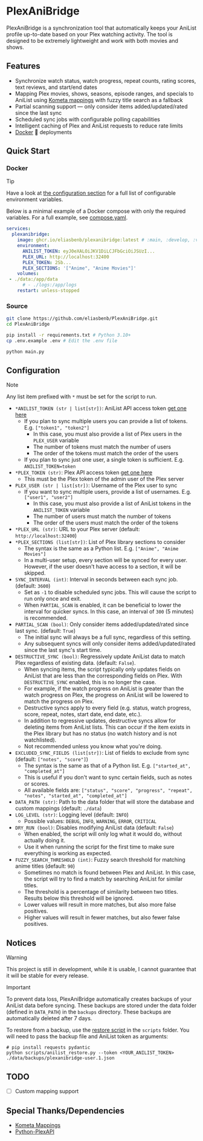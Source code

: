 # PlexAniBridge

PlexAniBridge is a synchronization tool that automatically keeps your AniList profile up-to-date based on your Plex watching activity. The tool is designed to be extremely lightweight and work with both movies and shows.

## Features

- Synchronize watch status, watch progress, repeat counts, rating scores, text reviews, and start/end dates
- Mapping Plex movies, shows, seasons, episode ranges, and specials to AniList using [Kometa mappings](https://github.com/Kometa-Team/Anime-IDs) with fuzzy title search as a fallback
- Partial scanning support — only consider items added/updated/rated since the last sync
- Scheduled sync jobs with configurable polling capabilities
- Intelligent caching of Plex and AniList requests to reduce rate limits
- [Docker](#docker) 🐳 deployments

## Quick Start

### Docker

> [!TIP]
> Have a look at [the configuration section](#Configuration) for a full list of configurable environment variables.
>
> Below is a minimal example of a Docker compose with only the required variables. For a full example, see [compose.yaml](./compose.yaml).

```yaml
services:
  plexanibridge:
    image: ghcr.io/eliasbenb/plexanibridge:latest # :main, :develop, :v0.1.0, etc.
    environment:
      ANILIST_TOKEN: eyJ0eXALOiJKV1DiLCJFbGciOiJSUzI...
      PLEX_URL: http://localhost:32400
      PLEX_TOKEN: 2Sb...
      PLEX_SECTIONS: '["Anime", "Anime Movies"]'
    volumes:
 - ./data:/app/data
      # - ./logs:/app/logs
    restart: unless-stopped
```

### Source

```bash
git clone https://github.com/eliasbenb/PlexAniBridge.git
cd PlexAniBridge

pip install -r requirements.txt # Python 3.10+
cp .env.example .env # Edit the .env file

python main.py
```

## Configuration

> [!NOTE]
> Any list item prefixed with `*` must be set for the script to run.

- `*ANILIST_TOKEN (str | list[str])`: AniList API access token [get one here](https://anilist.co/login?apiVersion=v2&client_id=23079&response_type=token)
  - If you plan to sync multiple users you can provide a list of tokens. E.g. `["token1", "token2"]`
    - In this case, you must also provide a list of Plex users in the `PLEX_USER` variable
    - The number of tokens must match the number of users
    - The order of the tokens must match the order of the users
  - If you plan to sync just one user, a single token is sufficient. E.g. `ANILIST_TOKEN=token`
- `*PLEX_TOKEN (str)`: Plex API access token [get one here](https://support.plex.tv/articles/204059436-finding-an-authentication-token-x-plex-token/)
  - This must be the Plex token of the admin user of the Plex server
- `PLEX_USER (str | list[str])`: Username of the Plex user to sync
  - If you want to sync multiple users, provide a list of usernames. E.g. `["user1", "user2"]`
    - In this case, you must also provide a list of AniList tokens in the `ANILIST_TOKEN` variable
    - The number of users must match the number of tokens
    - The order of the users must match the order of the tokens
- `*PLEX_URL (str)`: URL to your Plex server (default: `http://localhost:32400`)
- `*PLEX_SECTIONS (list[str])`: List of Plex library sections to consider
  - The syntax is the same as a Python list. E.g. `["Anime", "Anime Movies"]`
  - In a multi-user setup, every section will be synced for every user. However, if the user doesn't have access to a section, it will be skipped.
- `SYNC_INTERVAL (int)`: Interval in seconds between each sync job. (default: `3600`)
  - Set as `-1` to disable scheduled sync jobs. This will cause the script to run only once and exit.
  - When `PARTIAL_SCAN` is enabled, it can be beneficial to lower the interval for quicker syncs. In this case, an interval of `300` (5 minutes) is recommended.
- `PARTIAL_SCAN (bool)`: Only consider items added/updated/rated since last sync. (default: `True`)
  - The initial sync will always be a full sync, regardless of this setting.
  - Any subsequent syncs will only consider items added/updated/rated since the last sync's start time.
- `DESTRUCTIVE_SYNC (bool)`: Regressively update AniList data to match Plex regardless of existing data. (default: `False`).
  - When syncing items, the script typically only updates fields on AniList that are less than the corresponding fields on Plex. With `DESTRUCTIVE_SYNC` enabled, this is no longer the case.
  - For example, if the watch progress on AniList is greater than the watch progress on Plex, the progress on AniList will be lowered to match the progress on Plex.
  - Destructive syncs apply to every field (e.g. status, watch progress, score, repeat, notes, start date, end date, etc.).
  - In addition to regressive updates, destructive syncs allow for deleting items from AniList lists. This can occur if the item exists in the Plex library but has no status (no watch history and is not watchlisted).
  - Not recommended unless you know what you're doing.
- `EXCLUDED_SYNC_FIELDS (list[str])`: List of fields to exclude from sync (default: `["notes", "score"]`)
  - The syntax is the same as that of a Python list. E.g. `["started_at", "completed_at"]`
  - This is useful if you don't want to sync certain fields, such as notes or scores.
  - All available fields are: `["status", "score", "progress", "repeat", "notes", "started_at", "completed_at"]`
- `DATA_PATH (str)`: Path to the data folder that will store the database and custom mappings (default: `./data`)
- `LOG_LEVEL (str)`: Logging level (default: `INFO`)
  - Possible values: `DEBUG`, `INFO`, `WARNING`, `ERROR`, `CRITICAL`
- `DRY_RUN (bool)`: Disables modifying AniList data (default: `False`)
  - When enabled, the script will only log what it would do, without actually doing it.
  - Use it when running the script for the first time to make sure everything is working as expected.
- `FUZZY_SEARCH_THRESHOLD (int)`: Fuzzy search threshold for matching anime titles (default: `90`)
  - Sometimes no match is found between Plex and AniList. In this case, the script will try to find a match by searching AniList for similar titles.
  - The threshold is a percentage of similarity between two titles. Results below this threshold will be ignored.
  - Lower values will result in more matches, but also more false positives.
  - Higher values will result in fewer matches, but also fewer false positives.

## Notices

> [!WARNING]
> This project is still in development, while it is usable, I cannot guarantee that it will be stable for every release.

> [!IMPORTANT]
> To prevent data loss, PlexAniBridge automatically creates backups of your AniList data before syncing. These backups are stored under the data folder (defined in `DATA_PATH`) in the `backups` directory. These backups are automatically deleted after 7 days.
>
> To restore from a backup, use the [restore script](./scripts/anilist_restore.py) in the `scripts` folder. You will need to pass the backup file and AniList token as arguments:
> 
> ```shell
> # pip install requests pydantic
> python scripts/anilist_restore.py --token <YOUR_ANILIST_TOKEN> ./data/backups/plexanibridge-user.1.json
> ```

## TODO

- [ ] Custom mapping support

## Special Thanks/Dependencies

- [Kometa Mappings](https://github.com/Kometa-Team/Anime-IDs)
- [Python-PlexAPI](https://github.com/pkkid/python-plexapi)

